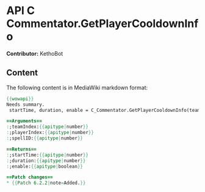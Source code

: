 # API C Commentator.GetPlayerCooldownInfo

**Contributor:** KethoBot

## Content

The following content is in MediaWiki markdown format:

```mediawiki
{{wowapi}}
Needs summary.
 startTime, duration, enable = C_Commentator.GetPlayerCooldownInfo(teamIndex, playerIndex, spellID)

==Arguments==
:;teamIndex:{{apitype|number}}
:;playerIndex:{{apitype|number}}
:;spellID:{{apitype|number}}

==Returns==
:;startTime:{{apitype|number}}
:;duration:{{apitype|number}}
:;enable:{{apitype|boolean}}

==Patch changes==
* {{Patch 6.2.2|note=Added.}}
```